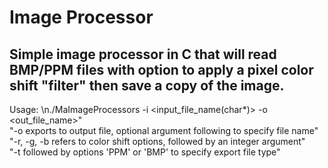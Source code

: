# Image Processor
## Simple image processor in C that will read BMP/PPM files with option to apply a pixel color shift "filter" then save a copy of the image.  

Usage: \n./MaImageProcessors -i <input_file_name(char*)> -o <out_file_name>"</br>
"-o exports to output file, optional argument following to specify file name"</br>
"-r, -g, -b refers to color shift options, followed by an integer argument"</br>
"-t followed by options 'PPM' or 'BMP' to specify export file type"</br>
